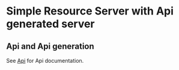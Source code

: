 # Simple Resource Server with Api generated server

## Api and Api generation

See [Api](api/README.md) for Api documentation.